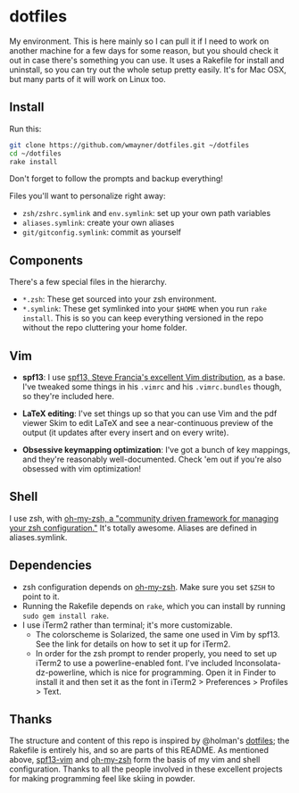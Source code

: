 dotfiles
========

My environment. This is here mainly so I can pull it if I need to work on another machine for a few days for some reason, but you should check it out in case there's something you can use. It uses a Rakefile for install and uninstall, so you can try out the whole setup pretty easily. It's for Mac OSX, but many parts of it will work on Linux too.

Install
-------

Run this:

```sh
git clone https://github.com/wmayner/dotfiles.git ~/dotfiles
cd ~/dotfiles
rake install
```

Don't forget to follow the prompts and backup everything!

Files you'll want to personalize right away:

- `zsh/zshrc.symlink` and `env.symlink`: set up your own path variables
- `aliases.symlink`: create your own aliases
- `git/gitconfig.symlink`: commit as yourself

Components
----------

There's a few special files in the hierarchy.

- `*.zsh`: These get sourced into your zsh environment.
- `*.symlink`: These get symlinked into your `$HOME` when you run `rake install`. This is so you 
  can keep everything versioned in the repo without the repo cluttering your home folder.

Vim
---

- **spf13**:
I use [spf13, Steve Francia's excellent Vim distribution][1], as a base.
I've tweaked some things in his `.vimrc` and his `.vimrc.bundles` though, so they're included here.

- **LaTeX editing**:
I've set things up so that you can use Vim and the pdf viewer Skim to edit LaTeX and see a near-continuous preview of the output (it updates after every insert and on every write).

- **Obsessive keymapping optimization**:
I've got a bunch of key mappings, and they're reasonably well-documented.
Check 'em out if you're also obsessed with vim optimization!

Shell
----

I use zsh, with [oh-my-zsh, a "community driven framework for managing your zsh configuration."][2]
It's totally awesome. Aliases are defined in aliases.symlink.

Dependencies
------------

 - zsh configuration depends on [oh-my-zsh][2]. Make sure you set `$ZSH` to point to it.
 - Running the Rakefile depends on `rake`, which you can install by running `sudo gem install rake`.
 - I use iTerm2 rather than terminal; it's more customizable.
   * The colorscheme is Solarized, the same one used in Vim by spf13. See the link for details on how to set it up for iTerm2.
   * In order for the zsh prompt to render properly, you need to set up iTerm2 to use a powerline-enabled font.
     I've included Inconsolata-dz-powerline, which is nice for programming.
     Open it in Finder to install it and then set it as the font in iTerm2 > Preferences > Profiles > Text.

Thanks
------

The structure and content of this repo is inspired by @holman's [dotfiles][3]; the Rakefile is entirely his, and so are parts of this README.
As mentioned above, [spf13-vim][1] and [oh-my-zsh][2] form the basis of my vim and shell configuration.
Thanks to all the people involved in these excellent projects for making programming feel like skiing in powder.

[1]: https://github.com/spf13/spf13-vim "spf13-vim"
[2]: https://github.com/spf13/spf13-vi://github.com/robbyrussell/oh-my-zsh "oh-my-zsh"
[3]: https://github.com/holman/dotfiles "holman/dotfiles"
